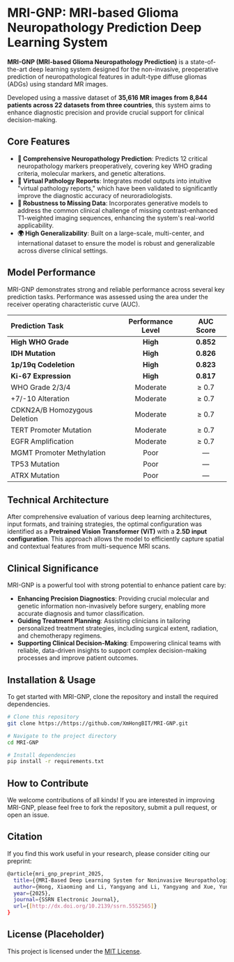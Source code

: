 # MRI-GNP: MRI-based Glioma Neuropathology Prediction Deep Learning System



**MRI-GNP (MRI-based Glioma Neuropathology Prediction)** is a state-of-the-art deep learning system designed for the non-invasive, preoperative prediction of neuropathological features in adult-type diffuse gliomas (ADGs) using standard MR images.

Developed using a massive dataset of **35,616 MR images from 8,844 patients across 22 datasets from three countries**, this system aims to enhance diagnostic precision and provide crucial support for clinical decision-making.

## Core Features

* **🧠 Comprehensive Neuropathology Prediction**: Predicts 12 critical neuropathology markers preoperatively, covering key WHO grading criteria, molecular markers, and genetic alterations.
* **📄 Virtual Pathology Reports**: Integrates model outputs into intuitive "virtual pathology reports," which have been validated to significantly improve the diagnostic accuracy of neuroradiologists.
* **🧩 Robustness to Missing Data**: Incorporates generative models to address the common clinical challenge of missing contrast-enhanced T1-weighted imaging sequences, enhancing the system's real-world applicability.
* **🌍 High Generalizability**: Built on a large-scale, multi-center, and international dataset to ensure the model is robust and generalizable across diverse clinical settings.

## Model Performance

MRI-GNP demonstrates strong and reliable performance across several key prediction tasks. Performance was assessed using the area under the receiver operating characteristic curve (AUC).

| Prediction Task | Performance Level | AUC Score |
| :--- | :---: | :---: |
| **High WHO Grade** | **High** | **0.852** |
| **IDH Mutation** | **High** | **0.826** |
| **1p/19q Codeletion** | **High** | **0.823** |
| **Ki-67 Expression** | **High** | **0.817** |
| WHO Grade 2/3/4 | Moderate | ≥ 0.7 |
| +7/-10 Alteration | Moderate | ≥ 0.7 |
| CDKN2A/B Homozygous Deletion | Moderate | ≥ 0.7 |
| TERT Promoter Mutation | Moderate | ≥ 0.7 |
| EGFR Amplification | Moderate | ≥ 0.7 |
| MGMT Promoter Methylation | Poor | — |
| TP53 Mutation | Poor | — |
| ATRX Mutation | Poor | — |

## Technical Architecture

After comprehensive evaluation of various deep learning architectures, input formats, and training strategies, the optimal configuration was identified as a **Pretrained Vision Transformer (ViT)** with a **2.5D input configuration**. This approach allows the model to efficiently capture spatial and contextual features from multi-sequence MRI scans.

## Clinical Significance

MRI-GNP is a powerful tool with strong potential to enhance patient care by:
* **Enhancing Precision Diagnostics**: Providing crucial molecular and genetic information non-invasively before surgery, enabling more accurate diagnosis and tumor classification.
* **Guiding Treatment Planning**: Assisting clinicians in tailoring personalized treatment strategies, including surgical extent, radiation, and chemotherapy regimens.
* **Supporting Clinical Decision-Making**: Empowering clinical teams with reliable, data-driven insights to support complex decision-making processes and improve patient outcomes.

## Installation & Usage 

To get started with MRI-GNP, clone the repository and install the required dependencies.

```bash
# Clone this repository
git clone https://https://github.com/XmHongBIT/MRI-GNP.git

# Navigate to the project directory
cd MRI-GNP

# Install dependencies
pip install -r requirements.txt

```
## How to Contribute

We welcome contributions of all kinds! If you are interested in improving MRI-GNP, please feel free to fork the repository, submit a pull request, or open an issue.

## Citation 

If you find this work useful in your research, please consider citing our preprint:
```bash
@article{mri_gnp_preprint_2025,
  title={{MRI-Based Deep Learning System for Noninvasive Neuropathological Profiling of Adult-Type Diffuse Glioma}},
  author={Hong, Xiaoming and Li, Yangyang and Li, Yangyang and Xue, Yunjing and Xue, Yunjing and Yang, Ruimeng and Liu, Chenghao and Li, Junjie and Li, Junjie and Pang, Haowen and Shi, Dongli and Shi, Dongli and Liu, Zhaoxi and Liu, Zhaoxi and Qiu, Jun and Qiu, Jun and Jing, Ying and Jing, Ying and Mao, Yu and Mao, Yu and Xu, Siyao and Xu, Siyao and Huang, Xufang and Huang, Xufang and Hua, Tiantian and Hua, Tiantian and Duan, Yunyun and Wu, Minghao and Wu, Minghao and Wang, Jingxuan and Wang, Jingxuan and yuerong, Lizhu and Zhang, Xinru and Liu, Meichen and Jiang, Runze and Zhang, Peng and Barkhof, Frederik and Keil, Vera and Keil, Vera and Zhu, Mingwang and Zhu, Mingwang and Zhang, Zhiqiang and Li, Huan and Li, Huan and Qian, Yingfeng and Qian, Yingfeng and Ma, Heng and Ma, Heng and Li, Xiaodan and Li, Xiaodan and Xu, Rui and Xu, Rui and Zhang, Jing and Zhou, Fuqing and Guo, Jun and Chang, Qing and Zhang, Wei and Zhang, Renlong and Guo, Ya and Meng, Li and Meng, Li and Wang, Guangbin and Wang, Guangbin and Zhuo, Zhi-Zheng and Ye, Chuyang and Liu, Yaou,
  year={2025},
  journal={SSRN Electronic Journal},
  url={[http://dx.doi.org/10.2139/ssrn.5552565]}
}
```

## License (Placeholder)
This project is licensed under the [MIT License](LICENSE.txt).
